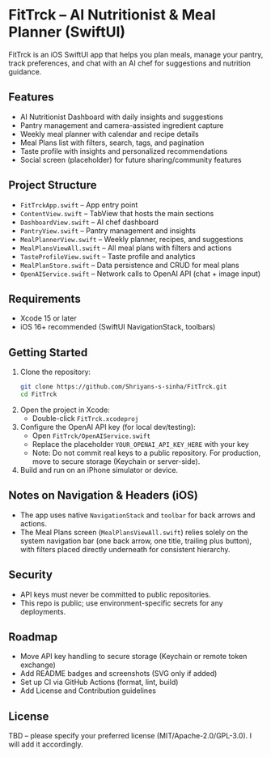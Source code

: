 # FitTrck – AI Nutritionist & Meal Planner (SwiftUI)

FitTrck is an iOS SwiftUI app that helps you plan meals, manage your pantry, track preferences, and chat with an AI chef for suggestions and nutrition guidance.

## Features
- AI Nutritionist Dashboard with daily insights and suggestions
- Pantry management and camera-assisted ingredient capture
- Weekly meal planner with calendar and recipe details
- Meal Plans list with filters, search, tags, and pagination
- Taste profile with insights and personalized recommendations
- Social screen (placeholder) for future sharing/community features

## Project Structure
- `FitTrckApp.swift` – App entry point
- `ContentView.swift` – TabView that hosts the main sections
- `DashboardView.swift` – AI chef dashboard
- `PantryView.swift` – Pantry management and insights
- `MealPlannerView.swift` – Weekly planner, recipes, and suggestions
- `MealPlansViewAll.swift` – All meal plans with filters and actions
- `TasteProfileView.swift` – Taste profile and analytics
- `MealPlanStore.swift` – Data persistence and CRUD for meal plans
- `OpenAIService.swift` – Network calls to OpenAI API (chat + image input)

## Requirements
- Xcode 15 or later
- iOS 16+ recommended (SwiftUI NavigationStack, toolbars)

## Getting Started
1. Clone the repository:
   ```bash
   git clone https://github.com/Shriyans-s-sinha/FitTrck.git
   cd FitTrck
   ```
2. Open the project in Xcode:
   - Double-click `FitTrck.xcodeproj`
3. Configure the OpenAI API key (for local dev/testing):
   - Open `FitTrck/OpenAIService.swift`
   - Replace the placeholder `YOUR_OPENAI_API_KEY_HERE` with your key
   - Note: Do not commit real keys to a public repository. For production, move to secure storage (Keychain or server-side).
4. Build and run on an iPhone simulator or device.

## Notes on Navigation & Headers (iOS)
- The app uses native `NavigationStack` and `toolbar` for back arrows and actions.
- The Meal Plans screen (`MealPlansViewAll.swift`) relies solely on the system navigation bar (one back arrow, one title, trailing plus button), with filters placed directly underneath for consistent hierarchy.

## Security
- API keys must never be committed to public repositories.
- This repo is public; use environment-specific secrets for any deployments.

## Roadmap
- Move API key handling to secure storage (Keychain or remote token exchange)
- Add README badges and screenshots (SVG only if added)
- Set up CI via GitHub Actions (format, lint, build)
- Add License and Contribution guidelines

## License
TBD – please specify your preferred license (MIT/Apache-2.0/GPL-3.0). I will add it accordingly.